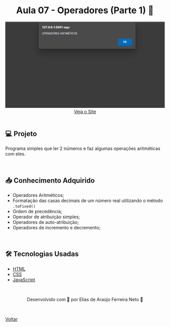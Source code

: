 <h1 align="center">Aula 07 - Operadores (Parte 1) 🔢</h1>

<div align="center">
  <img src="./demonstracao.gif">
</div>

<div align="center">
  <a href="https://elias-neto.github.io/Curso-em-video-JavaScript/moduloB/aula07/index.html">Veja o Site</a>
</div>

<br>

## 💻 Projeto

Programa simples que ler 2 números e faz algumas operações aritméticas com eles.

<br>

## 📥 Conhecimento Adquirido 

- Operadores Aritméticos;
- Formatação das casas decimais de um número real utilizando o método `.toFixed()`
- Ordem de precedência;
- Operador de atribuição simples;
- Operadores de auto-atribuição;
- Operadores de incremento e decremento;

<br>

## 🛠 Tecnologias Usadas

- [HTML](https://www.w3schools.com/html/)
- [CSS](https://www.w3schools.com/css/)
- [JavaScript](https://www.w3schools.com/js/)

<br>

<p align="center"> Desenvolvido com 💙 por Elias de Araújo Ferreira Neto 👋 <p>

<br>
  
<a href="../../../README.md">Voltar</a>